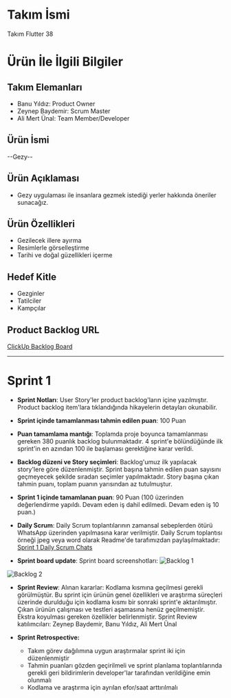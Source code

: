 # **Takım İsmi**

Takım Flutter 38

# Ürün İle İlgili Bilgiler

## Takım Elemanları

- Banu Yıldız: Product Owner
- Zeynep Baydemir: Scrum Master
- Ali Mert Ünal: Team Member/Developer

## Ürün İsmi

--Gezy--

## Ürün Açıklaması

- Gezy uygulaması ile insanlara gezmek istediği yerler hakkında öneriler sunacağız. 

## Ürün Özellikleri

- Gezilecek illere ayırma
- Resimlerle görselleştirme
- Tarihi ve doğal güzellikleri içerme

## Hedef Kitle

- Gezginler
- Tatilciler
- Kampçılar

## Product Backlog URL

[ClickUp Backlog Board](https://sharing.clickup.com/36193991/b/h/12ghp7-120/cd58329b6749ae9)

---

# Sprint 1

- **Sprint Notları**: User Story'ler product backlog'ların içine yazılmıştır. Product backlog item'lara tıklandığında hikayelerin detayları okunabilir.

- **Sprint içinde tamamlanması tahmin edilen puan**: 100 Puan

- **Puan tamamlama mantığı**: Toplamda proje boyunca tamamlanması gereken 380 puanlık backlog bulunmaktadır. 4 sprint'e bölündüğünde ilk sprint'in en azından 100 ile başlaması gerektiğine karar verildi.

- **Backlog düzeni ve Story seçimleri**: Backlog'umuz ilk yapılacak story'lere göre düzenlenmiştir. Sprint başına tahmin edilen puan sayısını geçmeyecek şekilde sıradan seçimler yapılmaktadır. Story başına çıkan tahmin puanı, toplam puanın yarısından az tutulmuştur. 

- **Sprint 1 içinde tamamlanan puan**: 90 Puan (100 üzerinden değerlendirme yapıldı. Devam eden iş dahil edilmedi. Devam eden iş 10 puan.)

- **Daily Scrum**: Daily Scrum toplantılarının zamansal sebeplerden ötürü WhatsApp üzerinden yapılmasına karar verilmiştir. Daily Scrum toplantısı örneği jpeg veya word olarak Readme'de tarafımızdan paylaşılmaktadır: [Sprint 1 Daily Scrum Chats](https://docs.google.com/document/d/1kcCPDhLhpFtpzD7u3kaHZTQgWkgBUmUR/edit?usp=sharing&ouid=100361487333789777624&rtpof=true&sd=true)

- **Sprint board update**: Sprint board screenshotları: 
![Backlog 1](https://user-images.githubusercontent.com/78684394/167311143-9c831592-c885-4738-bdc5-22bbcc390e4b.png)

![Backlog 2](https://user-images.githubusercontent.com/78684394/167311175-63676ccb-4ff9-4a6e-a62d-5fc923e85500.png)

- **Sprint Review**: 
Alınan kararlar: Kodlama kısmına geçilmesi gerekli görülmüştür. Bu sprint için ürünün genel özellikleri ve araştırma süreçleri üzerinde durulduğu için kodlama kısmı bir sonraki sprint'e aktarılmıştır. Çıkan ürünün çalışması ve testleri aşamasına henüz geçilmemiştir. Ekstra koyulması gereken özellikler belirlenmiştir. Sprint Review katılımcıları: Zeynep Baydemir, Banu Yıldız, Ali Mert Ünal

- **Sprint Retrospective:**
  - Takım görev dağılımına uygun araştırmalar sprint iki için düzenlenmiştir
  - Tahmin puanları gözden geçirilmeli ve sprint planlama toplantılarında gerekli geri bildirimlerin developer'lar tarafından verildiğine emin olunmalı
  - Kodlama ve araştırma için ayrılan efor/saat arttırılmalı

